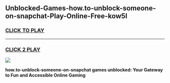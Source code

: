 
## Unblocked-Games-how.to-unblock-someone-on-snapchat-Play-Online-Free-kow5l
<h3>
<a href="https://premium76.site?title=how.to-unblock-someone-on-snapchat&ref=26A">CLICK TO PLAY</a></h3>
<hr>

<h3>
<a href="https://premium76.site?title=how.to-unblock-someone-on-snapchat&ref=26A">CLICK 2 PLAY</a>
  
</h3>

<a href="https://premium76.site?title=how.to-unblock-someone-on-snapchat&ref=26A"><img src="https://clearcache.store/games.png"></a>


**how.to-unblock-someone-on-snapchat games unblocked: Your Gateway to Fun and Accessible Online Gaming**
